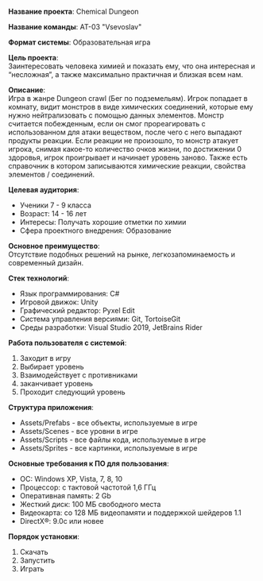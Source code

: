 **Название проекта**: Chemical Dungeon  
  
**Название команды**: АТ-03 "Vsevoslav"  
  
**Формат системы**: Образовательная игра  
  
**Цель проекта**:  
Заинтересовать человека химией и показать ему, что она интересная и “несложная”, а также максимально практичная и близкая всем нам.  
  
**Описание**:  
Игра в жанре Dungeon crawl (Бег по подземельям). Игрок попадает в комнату, видит монстров в виде химических соединений, которые ему нужно нейтрализовать с помощью данных элементов. Монстр считается побежденным, если он смог прореагировать с использованном для атаки веществом, после чего с него выпадают продукты реакции. Если реакции не произошло, то  монстр атакует игрока, снимая какое-то количество очков жизни, по достижении 0 здоровья, игрок проигрывает и начинает уровень заново. Также есть справочник в котором записываются химические реакции, свойства элементов / соединений.  
  
**Целевая аудитория**:
+ Ученики 7 - 9 класса
+ Возраст: 14 - 16 лет
+ Интересы: Получать хорошие отметки по химии
+ Сфера проектного внедрения: Образование
  
**Основное преимущество**:  
Отсутствие подобных решений на рынке, легкозапоминаемость и современный дизайн.  
  
**Стек технологий**: 
+ Язык программирования: С#
+ Игровой движок: Unity
+ Графический редактор: Pyxel Edit
+ Система управления версиями: Git, TortoiseGit
+ Среды разработки: Visual Studio 2019, JetBrains Rider
  
**Работа пользователя с системой**:
1) Заходит в игру
2) Выбирает уровень
3) Взаимодействует с противниками
4) заканчивает уровень
5) Проходит следующий уровень
  
**Структура приложения**:  
+ Assets/Prefabs - все объекты, используемые в игре
+ Assets/Scenes - все уровни в игре
+ Assets/Scripts - все файлы кода, используемые в игре
+ Assets/Sprites - все картинки, используемые в игре
  
**Основные требования к ПО для пользования**:  
+ ОС: Windows XP, Vista, 7, 8, 10
+ Процессор: с тактовой частотой 1,6 ГГц
+ Оперативная память: 2 Gb
+ Жесткий диск: 100 МБ свободного места
+ Видеокарта: со 128 МБ видеопамяти и поддержкой шейдеров 1.1
+ DirectX®: 9.0c или новее  
  
**Порядок установки**:  
1) Скачать  
2) Запустить  
3) Играть  
